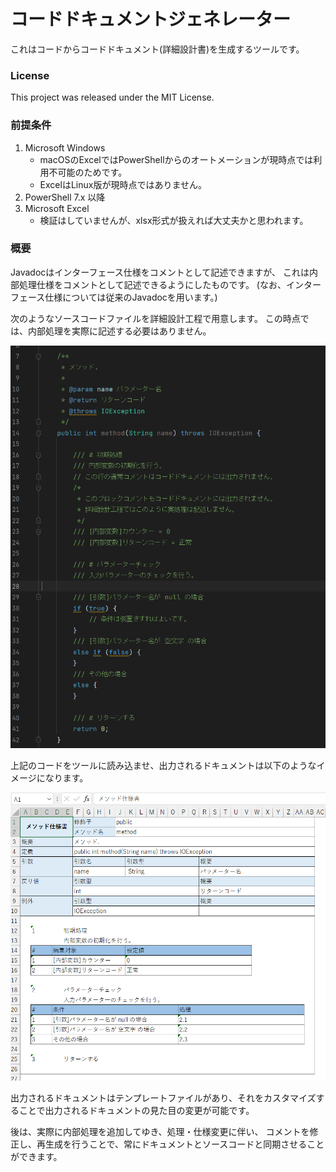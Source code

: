 # コードドキュメントジェネレーター
これはコードからコードドキュメント(詳細設計書)を生成するツールです。

### License
This project was released under the MIT License.

### 前提条件
1. Microsoft Windows
    - macOSのExcelではPowerShellからのオートメーションが現時点では利用不可能のためです。
    - ExcelはLinux版が現時点ではありません。
2. PowerShell 7.x 以降
3. Microsoft Excel
    - 検証はしていませんが、xlsx形式が扱えれば大丈夫かと思われます。

### 概要
Javadocはインターフェース仕様をコメントとして記述できますが、
これは内部処理仕様をコメントとして記述できるようにしたものです。
(なお、インターフェース仕様については従来のJavadocを用います。)

次のようなソースコードファイルを詳細設計工程で用意します。
この時点では、内部処理を実際に記述する必要はありません。

![ソースコードイメージ](https://github.com/love2hina-net/sharon/raw/images/intro/20220109_intro001.png)

上記のコードをツールに読み込ませ、出力されるドキュメントは以下のようなイメージになります。

![ドキュメントイメージ](https://github.com/love2hina-net/sharon/raw/images/intro/20220109_intro002.png)

出力されるドキュメントはテンプレートファイルがあり、それをカスタマイズすることで出力されるドキュメントの見た目の変更が可能です。

後は、実際に内部処理を追加してゆき、処理・仕様変更に伴い、
コメントを修正し、再生成を行うことで、常にドキュメントとソースコードと同期させることができます。
